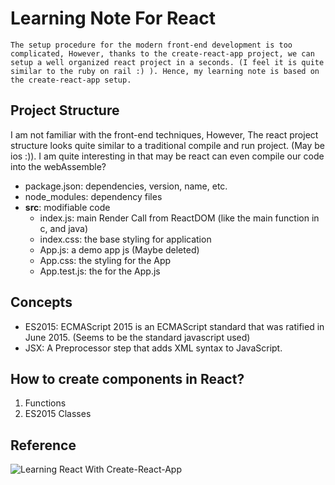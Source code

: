 # Learning Note For React
    The setup procedure for the modern front-end development is too complicated, However, thanks to the create-react-app project, we can setup a well organized react project in a seconds. (I feel it is quite similar to the ruby on rail :) ). Hence, my learning note is based on the create-react-app setup.
## Project Structure
I am not familiar with the front-end techniques, However, The react project structure looks quite similar to a traditional compile and run project. (May be ios :)). I am quite interesting in that may be react can even compile our code into the webAssemble?
- package.json: dependencies, version, name, etc.
- node_modules: dependency files 
- **src**: modifiable code
  - index.js: main Render Call from ReactDOM (like the main function in c, and java)
  - index.css: the base styling for application
  - App.js: a demo app js (Maybe deleted)
  - App.css: the styling for the App
  - App.test.js: the for the App.js
## Concepts
- ES2015: ECMAScript 2015 is an ECMAScript standard that was ratified in June 2015. (Seems to be the standard javascript used)
- JSX: A Preprocessor step that adds XML syntax to JavaScript.
## How to create components in React?
1. Functions
2. ES2015 Classes
## Reference

![Learning React With Create-React-App](https://medium.com/@diamondgfx/learning-react-with-create-react-app-part-1-a12e1833fdc#.u3deyvf5e)
